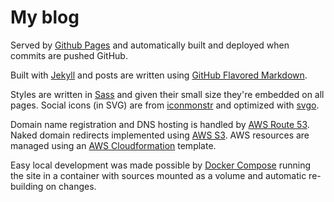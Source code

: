 # My blog

Served by [Github Pages](https://pages.github.com/) and automatically built and deployed when commits are pushed GitHub.

Built with [Jekyll](http://jekyllrb.com/) and posts are written using [GitHub Flavored Markdown](https://help.github.com/articles/github-flavored-markdown/).

Styles are written in [Sass](http://sass-lang.com/) and given their small size they're embedded on all pages. Social icons (in SVG) are from [iconmonstr](http://iconmonstr.com/) and optimized with [svgo](https://github.com/svg/svgo).

Domain name registration and DNS hosting is handled by [AWS Route 53](https://aws.amazon.com/route53/). Naked domain redirects implemented using [AWS S3](https://aws.amazon.com/s3/). AWS resources are managed using an [AWS Cloudformation](https://aws.amazon.com/cloudformation/) template.

Easy local development was made possible by [Docker Compose](https://docs.docker.com/compose/) running the site in a container with sources mounted as a volume and automatic re-building on changes.
